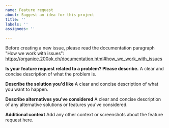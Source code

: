 ```yaml
---
name: Feature request
about: Suggest an idea for this project
title: ''
labels: ''
assignees: ''

---
```


Before creating a new issue, please read the documentation paragraph "How we work with issues": https://organice.200ok.ch/documentation.html#how_we_work_with_issues

**Is your feature request related to a problem? Please describe.**
A clear and concise description of what the problem is.

**Describe the solution you'd like**
A clear and concise description of what you want to happen.

**Describe alternatives you've considered**
A clear and concise description of any alternative solutions or features you've considered.

**Additional context**
Add any other context or screenshots about the feature request here.

